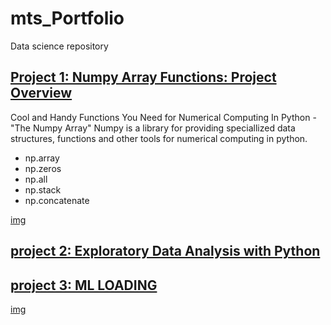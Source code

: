 # mts_Portfolio
Data science repository 

## [Project 1: Numpy Array Functions: Project Overview](https://github.com/mtsokanlawon/mts-data/blob/main/Assignment%202%20(Numpy%20Basics)/Numpy%20Array%20Operations%20-%20Assignment%20.ipynb)
Cool and Handy Functions You Need for Numerical Computing In Python - "The Numpy Array"
Numpy is a library for providing speciallized data structures, functions and other tools for numerical computing in python.
- np.array
- np.zeros
- np.all
- np.stack
- np.concatenate

[img](/Images/download.png)

## [project 2: Exploratory Data Analysis with Python](https://jovian.com/mtsokanlawon/course-project-exploratory-data-analysis)

## [project 3: ML LOADING]()
[img](assets/img/)
